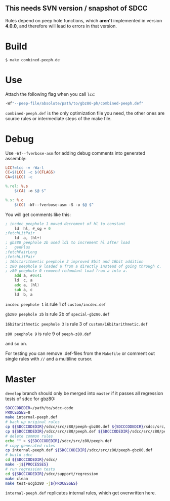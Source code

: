 ## This needs SVN version / snapshot of SDCC

Rules depend on peep hole functions, which **aren't** implemented in version **4.0.0**, and therefore will lead to errors in that version.

Build
=====
```shell
$ make combined-peeph.de
```

Use
===
Attach the following flag when you call `lcc`:
```bash
-Wf"--peep-file/absolute/path/to/gbz80-ph/combined-peeph.def"
```

`combined-peeph.def` is the only optimization file you need, the other ones are source rules or intermediate steps of the make file.

Debug
=====

Use `-Wf--fverbose-asm` for adding debug comments into generated assembly:

```makefile
LCC?=lcc -v -Wa-l
CC=$(LCC) -c $(CFLAGS)
CA=$(LCC) -c

%.rel: %.s
	$(CA) -o $@ $^

%.s: %.c
	$(CC) -Wf--fverbose-asm -S -o $@ $^

```

You will get comments like this:
```asm
; incdec peephole 1 moved decrement of hl to constant
	ld	hl, #_sg + 0
;fetchLitPair
	ld	a, (hl+)
; gbz80 peephole 2b used ldi to increment hl after load
;	genPlus
;fetchPairLong
;fetchLitPair
; 16bitarithmetic peephole 3 improved 8bit and 16bit addition
; z80 peephole 9 loaded a from a directly instead of going through c.
; z80 peephole 0 removed redundant load from a into a.
	add	a, #0x41
	ld	c, a
	adc	a, (hl)
	sub	a, c
	ld	b, a
```

`incdec peephole 1` is rule 1 of `custom/incdec.def`

`gbz80 peephole 2b` is rule 2b of `special-gbz80.def`

`16bitarithmetic peephole 3` is rule 3 of `custom/16bitarithmetic.def`

`z80 peephole 9` is rule 9 of `peeph-z80.def`

and so on.

For testing you can remove .def-files from the `Makefile` or comment out single rules with `//` and a multiline cursor.

Master
======
`develop` branch should only be merged into `master` if it passes all regression tests of sdcc for gbz80:
```bash
SDCCCODEDIR=/path/to/sdcc-code
PROCESSES=8
make internal-peeph.def
# back up original rules
cp ${SDCCCODEDIR}/sdcc/src/z80/peeph-gbz80.def ${SDCCCODEDIR}/sdcc/src/z80/peeph-gbz80.bak.def
cp ${SDCCCODEDIR}/sdcc/src/z80/peeph.def ${SDCCCODEDIR}/sdcc/src/z80/peeph.bak.def
# delete common rules
echo "" > ${SDCCCODEDIR}/sdcc/src/z80/peeph.def
# copy generated rules
cp internal-peeph.def ${SDCCCODEDIR}/sdcc/src/z80/peeph-gbz80.def
# build sdcc
cd ${SDCCCODEDIR}/sdcc/
make -j${PROCESSES}
# run regression tests
cd ${SDCCCODEDIR}/sdcc/support/regression
make clean
make test-ucgbz80 -j${PROCESSES}
```
`internal-peeph.def` replicates internal rules, which get overwritten here.